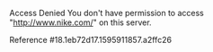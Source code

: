 Access Denied You don't have permission to access "http://www.nike.com/" on this server.

Reference #18.1eb72d17.1595911857.a2ffc26